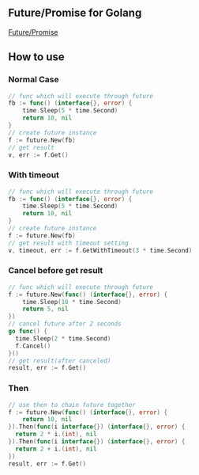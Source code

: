 ## Future/Promise for Golang

[Future/Promise](http://dist-prog-book.com/chapter/2/futures.html)

## How to use

### Normal Case

```go
// func which will execute through future
fb := func() (interface{}, error) {
	time.Sleep(5 * time.Second)
	return 10, nil
}
// create future instance
f := future.New(fb)
// get result
v, err := f.Get()  

```

### With timeout

```go
// func which will execute through future
fb := func() (interface{}, error) {
	time.Sleep(5 * time.Second)
	return 10, nil
}
// create future instance
f := future.New(fb)
// get result with timeout setting
v, timeout, err := f.GetWithTimeout(3 * time.Second)

```

### Cancel before get result

```go
// func which will execute through future
f := future.New(func() (interface{}, error) {
	time.Sleep(10 * time.Second)
	return 5, nil
})
// cancel future after 2 seconds
go func() {
  time.Sleep(2 * time.Second)
  f.Cancel()
}()
// get result(after canceled)
result, err := f.Get()

```


### Then

```go
// use then to chain future together
f := future.New(func() (interface{}, error) {
	return 10, nil
}).Then(func(i interface{}) (interface{}, error) {
  return 2 * i.(int), nil
}).Then(func(i interface{}) (interface{}, error) {
  return 2 + i.(int), nil
})
result, err := f.Get()

```

